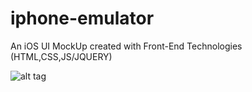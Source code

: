 # iphone-emulator
An iOS UI MockUp created with Front-End Technologies (HTML,CSS,JS/JQUERY)


![alt tag](https://raw.github.com/kennybatista/iphone-emulator/master/kenOS-iphone-emulator-by-kenny-batista.png)
